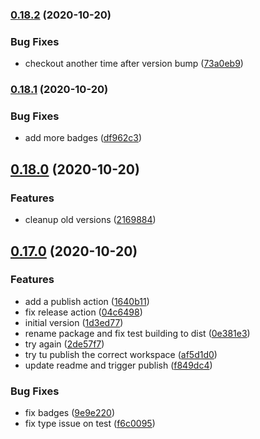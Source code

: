 ### [0.18.2](https://github.com/kristapsPelna/usestore-react/compare/v0.18.1...v0.18.2) (2020-10-20)


### Bug Fixes

* checkout another time after version bump ([73a0eb9](https://github.com/kristapsPelna/usestore-react/commit/73a0eb9714c59bde34f52aac214c4a0002c5a79b))

### [0.18.1](https://github.com/kristapsPelna/usestore-react/compare/v0.18.0...v0.18.1) (2020-10-20)


### Bug Fixes

* add more badges ([df962c3](https://github.com/kristapsPelna/usestore-react/commit/df962c3b1bd48da96fe872209d90c1b758c76f4b))

## [0.18.0](https://github.com/kristapsPelna/usestore-react/compare/v0.17.0...v0.18.0) (2020-10-20)


### Features

* cleanup old versions ([2169884](https://github.com/kristapsPelna/usestore-react/commit/216988426299e70374e4d13c8472d2c8e300b2f2))

## [0.17.0](https://github.com/kristapsPelna/usestore-react/compare/1d3ed77d96ef5b3c39727aa78fd94a340a0ee44d...v0.17.0) (2020-10-20)


### Features

* add a publish action ([1640b11](https://github.com/kristapsPelna/usestore-react/commit/1640b11de3ec63f9296508da083da5dd2527e8f0))
* fix release action ([04c6498](https://github.com/kristapsPelna/usestore-react/commit/04c6498f519bce49a8daa0bbbc788c17d66e5d9d))
* initial version ([1d3ed77](https://github.com/kristapsPelna/usestore-react/commit/1d3ed77d96ef5b3c39727aa78fd94a340a0ee44d))
* rename package and fix test building to dist ([0e381e3](https://github.com/kristapsPelna/usestore-react/commit/0e381e36349dc56a9dec3e673e6e8e17f4eb1784))
* try again ([2de57f7](https://github.com/kristapsPelna/usestore-react/commit/2de57f784c9e62cebb3bc9281d9b5a585622df08))
* try tu publish the correct workspace ([af5d1d0](https://github.com/kristapsPelna/usestore-react/commit/af5d1d0d9e65415f9104a4e4ef0d7a1155a1c2d0))
* update readme and trigger publish ([f849dc4](https://github.com/kristapsPelna/usestore-react/commit/f849dc49a9241e77ff8a69569688196f1c16c12c))


### Bug Fixes

* fix badges ([9e9e220](https://github.com/kristapsPelna/usestore-react/commit/9e9e220589ad3841f98eddf18358baad4540038c))
* fix type issue on test ([f6c0095](https://github.com/kristapsPelna/usestore-react/commit/f6c0095aeedd54f42c6e1b94c6df0ce6d8d1a895))

